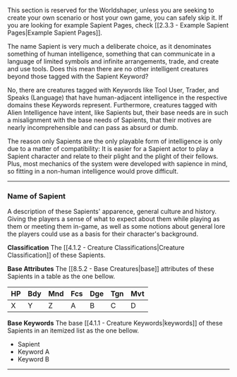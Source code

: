 This section is reserved for the Worldshaper, unless you are seeking to create your own scenario or host your own game, you can safely skip it. If you are looking for example Sapient Pages, check [[2.3.3 - Example Sapient Pages|Example Sapient Pages]].

The name Sapient is very much a deliberate choice, as it denominates something of human intelligence, something that can communicate in a language of limited symbols and infinite arrangements, trade, and create and use tools. Does this mean there are no other intelligent creatures beyond those tagged with the Sapient Keyword?

No, there are creatures tagged with Keywords like Tool User, Trader, and Speaks (Language) that have human-adjacent intelligence in the respective domains these Keywords represent. Furthermore, creatures tagged with Alien Intelligence have intent, like Sapients but, their base needs are in such a misalignment with the base needs of Sapients, that their motives are nearly incomprehensible and can pass as absurd or dumb.

The reason only Sapients are the only playable form of intelligence is only due to a matter of compatibility: It is easier for a Sapient actor to play a Sapient character and relate to their plight and the plight of their fellows. Plus, most mechanics of the system were developed with sapience in mind, so fitting in a non-human intelligence would prove difficult.

___
### Name of Sapient
A description of these Sapients' apparence, general culture and history. Giving the players a sense of what to expect about them while playing as them or meeting them in-game, as well as some notions about general lore the players could use as a basis for their character's background.

__Classification__
The [[4.1.2 - Creature Classifications|Creature Classification]] of these Sapients.

__Base Attributes__
The [[8.5.2 - Base Creatures|base]] attributes of these Sapients in a table as the one bellow.

HP | Bdy | Mnd | Fcs | Dge | Tgn | Mvt 
-- | --- | --- | --- | --- | --- | --- 
X | Y | Z | A | B | C | D 

__Base Keywords__
The base [[4.1.1 - Creature Keywords|keywords]] of these Sapients in an itemized list as the one bellow.

- Sapient
- Keyword A
- Keyword B

___